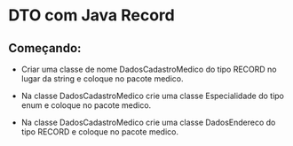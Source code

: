 # DTO com Java Record

## Começando:

- Criar uma classe de nome DadosCadastroMedico do tipo RECORD no lugar da string e coloque no pacote medico.


- Na classe DadosCadastroMedico crie uma classe Especialidade do tipo enum e coloque no pacote medico. 


- Na classe DadosCadastroMedico crie uma classe DadosEndereco do tipo RECORD e coloque no pacote medico. 


